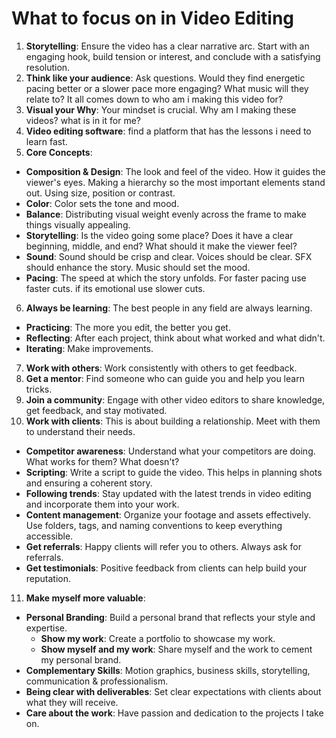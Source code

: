 # What to focus on in Video Editing

1. **Storytelling**: Ensure the video has a clear narrative arc. Start with an engaging hook, build tension or interest, and conclude with a satisfying resolution.
2. **Think like your audience**: Ask questions. Would they find energetic pacing better or a slower pace more engaging? What music will they relate to? It all comes down to who am i making this video for?
3. **Visual your Why**: Your mindset is crucial. Why am I making these videos? what is in it for me?
4. **Video editing software**: find a platform that has the lessons i need to learn fast.
5. **Core Concepts**: 
  - **Composition & Design**: The look and feel of the video. How it guides the viewer's eyes. Making a hierarchy so the most important elements stand out. Using size, position or contrast. 
  - **Color**: Color sets the tone and mood.
  - **Balance**: Distributing visual weight evenly across the frame to make things visually appealing.
  - **Storytelling**: Is the video going some place? Does it have a clear beginning, middle, and end? What should it make the viewer feel?
  - **Sound**: Sound should be crisp and clear. Voices should be clear. SFX should enhance the story. Music should set the mood.
  - **Pacing**: The speed at which the story unfolds. For faster pacing use faster cuts. if its emotional use slower cuts.
6. **Always be learning**: The best people in any field are always learning.
  - **Practicing**: The more you edit, the better you get.
  - **Reflecting**: After each project, think about what worked and what didn't.
  - **Iterating**: Make improvements.
7. **Work with others**: Work consistently with others to get feedback.
8. **Get a mentor**: Find someone who can guide you and help you learn tricks.
9. **Join a community**: Engage with other video editors to share knowledge, get feedback, and stay motivated.
10. **Work with clients**: This is about building a relationship. Meet with them to understand their needs.
  - **Competitor awareness**: Understand what your competitors are doing. What works for them? What doesn't?
  - **Scripting**: Write a script to guide the video. This helps in planning shots and ensuring a coherent story.
  - **Following trends**: Stay updated with the latest trends in video editing and incorporate them into your work.
  - **Content management**: Organize your footage and assets effectively. Use folders, tags, and naming conventions to keep everything accessible.
  - **Get referrals**: Happy clients will refer you to others. Always ask for referrals.
  - **Get testimonials**: Positive feedback from clients can help build your reputation.
11. **Make myself more valuable**:
  - **Personal Branding**: Build a personal brand that reflects your style and expertise.
    - **Show my work**: Create a portfolio to showcase my work.
    - **Show myself and my work**: Share myself and the work to cement my personal brand.
  - **Complementary Skills**: Motion graphics, business skills, storytelling, communication & professionalism.
  - **Being clear with deliverables**: Set clear expectations with clients about what they will receive.
  - **Care about the work**: Have passion and dedication to the projects I take on.